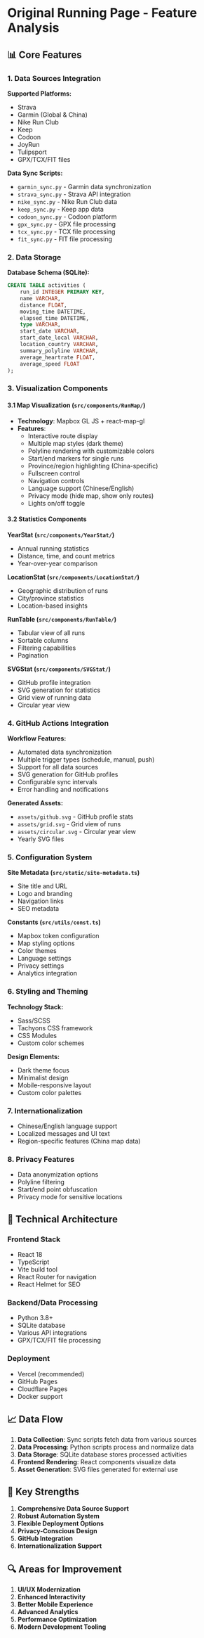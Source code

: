 # Original Running Page - Feature Analysis

## 📊 Core Features

### 1. Data Sources Integration
**Supported Platforms:**
- Strava
- Garmin (Global & China)
- Nike Run Club
- Keep
- Codoon
- JoyRun
- Tulipsport
- GPX/TCX/FIT files

**Data Sync Scripts:**
- `garmin_sync.py` - Garmin data synchronization
- `strava_sync.py` - Strava API integration
- `nike_sync.py` - Nike Run Club data
- `keep_sync.py` - Keep app data
- `codoon_sync.py` - Codoon platform
- `gpx_sync.py` - GPX file processing
- `tcx_sync.py` - TCX file processing
- `fit_sync.py` - FIT file processing

### 2. Data Storage
**Database Schema (SQLite):**
```sql
CREATE TABLE activities (
    run_id INTEGER PRIMARY KEY,
    name VARCHAR,
    distance FLOAT,
    moving_time DATETIME,
    elapsed_time DATETIME,
    type VARCHAR,
    start_date VARCHAR,
    start_date_local VARCHAR,
    location_country VARCHAR,
    summary_polyline VARCHAR,
    average_heartrate FLOAT,
    average_speed FLOAT
);
```

### 3. Visualization Components

#### 3.1 Map Visualization (`src/components/RunMap/`)
- **Technology**: Mapbox GL JS + react-map-gl
- **Features**:
  - Interactive route display
  - Multiple map styles (dark theme)
  - Polyline rendering with customizable colors
  - Start/end markers for single runs
  - Province/region highlighting (China-specific)
  - Fullscreen control
  - Navigation controls
  - Language support (Chinese/English)
  - Privacy mode (hide map, show only routes)
  - Lights on/off toggle

#### 3.2 Statistics Components

**YearStat (`src/components/YearStat/`)**
- Annual running statistics
- Distance, time, and count metrics
- Year-over-year comparison

**LocationStat (`src/components/LocationStat/`)**
- Geographic distribution of runs
- City/province statistics
- Location-based insights

**RunTable (`src/components/RunTable/`)**
- Tabular view of all runs
- Sortable columns
- Filtering capabilities
- Pagination

**SVGStat (`src/components/SVGStat/`)**
- GitHub profile integration
- SVG generation for statistics
- Grid view of running data
- Circular year view

### 4. GitHub Actions Integration

**Workflow Features:**
- Automated data synchronization
- Multiple trigger types (schedule, manual, push)
- Support for all data sources
- SVG generation for GitHub profiles
- Configurable sync intervals
- Error handling and notifications

**Generated Assets:**
- `assets/github.svg` - GitHub profile stats
- `assets/grid.svg` - Grid view of runs
- `assets/circular.svg` - Circular year view
- Yearly SVG files

### 5. Configuration System

**Site Metadata (`src/static/site-metadata.ts`)**
- Site title and URL
- Logo and branding
- Navigation links
- SEO metadata

**Constants (`src/utils/const.ts`)**
- Mapbox token configuration
- Map styling options
- Color themes
- Language settings
- Privacy settings
- Analytics integration

### 6. Styling and Theming

**Technology Stack:**
- Sass/SCSS
- Tachyons CSS framework
- CSS Modules
- Custom color schemes

**Design Elements:**
- Dark theme focus
- Minimalist design
- Mobile-responsive layout
- Custom color palettes

### 7. Internationalization
- Chinese/English language support
- Localized messages and UI text
- Region-specific features (China map data)

### 8. Privacy Features
- Data anonymization options
- Polyline filtering
- Start/end point obfuscation
- Privacy mode for sensitive locations

## 🔧 Technical Architecture

### Frontend Stack
- React 18
- TypeScript
- Vite build tool
- React Router for navigation
- React Helmet for SEO

### Backend/Data Processing
- Python 3.8+
- SQLite database
- Various API integrations
- GPX/TCX/FIT file processing

### Deployment
- Vercel (recommended)
- GitHub Pages
- Cloudflare Pages
- Docker support

## 📈 Data Flow

1. **Data Collection**: Sync scripts fetch data from various sources
2. **Data Processing**: Python scripts process and normalize data
3. **Data Storage**: SQLite database stores processed activities
4. **Frontend Rendering**: React components visualize data
5. **Asset Generation**: SVG files generated for external use

## 🎯 Key Strengths

1. **Comprehensive Data Source Support**
2. **Robust Automation System**
3. **Flexible Deployment Options**
4. **Privacy-Conscious Design**
5. **GitHub Integration**
6. **Internationalization Support**

## 🔍 Areas for Improvement

1. **UI/UX Modernization**
2. **Enhanced Interactivity**
3. **Better Mobile Experience**
4. **Advanced Analytics**
5. **Performance Optimization**
6. **Modern Development Tooling**
